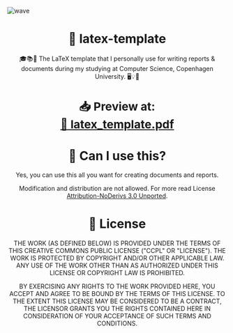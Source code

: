 ![wave](https://github.com/simonsejse/latex-template/assets/20711558/b5add218-a4f8-4097-9e80-88a771946e75)

<div align="center">

# 📝 latex-template
🎓📚🔬 The LaTeX template that I personally use for writing reports & documents during my studying at Computer Science, Copenhagen University. 🖥️💡📖

<h3 style="font-size: 26px;"> 
  📥 Preview at: <br/>
  <a href="https://github.com/simonsejse/latex-template/blob/main/latex_template.pdf">
    📄 latex_template.pdf
  </a>
</h3>


# 💁 Can I use this?
Yes, you can use this all you want for creating documents and reports. 

Modification and distribution are not allowed. For more read License [Attribution-NoDerivs 3.0 Unported](https://creativecommons.org/licenses/by-nd/3.0/legalcode).

# 🪪 License

THE WORK (AS DEFINED BELOW) IS PROVIDED UNDER THE TERMS OF THIS CREATIVE
COMMONS PUBLIC LICENSE ("CCPL" OR "LICENSE"). THE WORK IS PROTECTED BY
COPYRIGHT AND/OR OTHER APPLICABLE LAW. ANY USE OF THE WORK OTHER THAN AS
AUTHORIZED UNDER THIS LICENSE OR COPYRIGHT LAW IS PROHIBITED.

BY EXERCISING ANY RIGHTS TO THE WORK PROVIDED HERE, YOU ACCEPT AND AGREE
TO BE BOUND BY THE TERMS OF THIS LICENSE. TO THE EXTENT THIS LICENSE MAY
BE CONSIDERED TO BE A CONTRACT, THE LICENSOR GRANTS YOU THE RIGHTS
CONTAINED HERE IN CONSIDERATION OF YOUR ACCEPTANCE OF SUCH TERMS AND
CONDITIONS.
</div>
